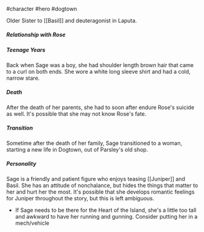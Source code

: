 #character #hero #dogtown

Older Sister to [[Basil]] and deuteragonist in Laputa.

##### Relationship with Rose


##### Teenage Years
Back when Sage was a boy, she had shoulder length brown hair that came to a curl on both ends. She wore a white long sleeve shirt and had a cold, narrow stare.

##### Death
After the death of her parents, she had to soon after endure Rose's suicide as well. It's possible that she may not know Rose's fate.

##### Transition
Sometime after the death of her family, Sage transitioned to a woman, starting a new life in Dogtown, out of Parsley's old shop.

##### Personality
Sage is a friendly and patient figure who enjoys teasing [[Juniper]] and Basil. She has an attitude of nonchalance, but hides the things that matter to her and hurt her the most. It's possible that she develops romantic feelings for Juniper throughout the story, but this is left ambiguous. 

- If Sage needs to be there for the Heart of the Island, she's a little too tall and awkward to have her running and gunning. Consider putting her in a mech/vehicle